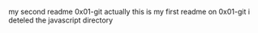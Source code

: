 my second readme 0x01-git
actually this is my first readme on 0x01-git
i deteled the javascript directory
